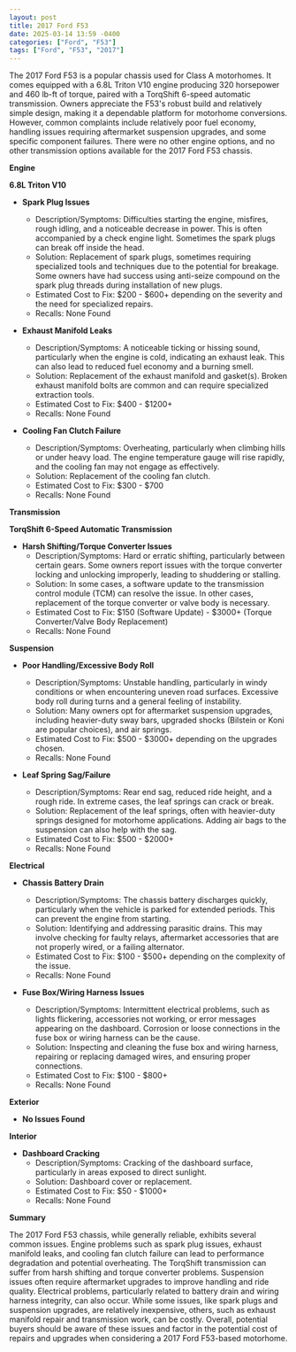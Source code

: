 ```yaml
---
layout: post
title: 2017 Ford F53
date: 2025-03-14 13:59 -0400
categories: ["Ford", "F53"]
tags: ["Ford", "F53", "2017"]
---
```

The 2017 Ford F53 is a popular chassis used for Class A motorhomes. It comes equipped with a 6.8L Triton V10 engine producing 320 horsepower and 460 lb-ft of torque, paired with a TorqShift 6-speed automatic transmission. Owners appreciate the F53's robust build and relatively simple design, making it a dependable platform for motorhome conversions. However, common complaints include relatively poor fuel economy, handling issues requiring aftermarket suspension upgrades, and some specific component failures. There were no other engine options, and no other transmission options available for the 2017 Ford F53 chassis.

**Engine**

**6.8L Triton V10**

*   **Spark Plug Issues**
    *   Description/Symptoms: Difficulties starting the engine, misfires, rough idling, and a noticeable decrease in power. This is often accompanied by a check engine light. Sometimes the spark plugs can break off inside the head.
    *   Solution: Replacement of spark plugs, sometimes requiring specialized tools and techniques due to the potential for breakage. Some owners have had success using anti-seize compound on the spark plug threads during installation of new plugs.
    *   Estimated Cost to Fix: $200 - $600+ depending on the severity and the need for specialized repairs.
    *   Recalls: None Found

*   **Exhaust Manifold Leaks**
    *   Description/Symptoms: A noticeable ticking or hissing sound, particularly when the engine is cold, indicating an exhaust leak. This can also lead to reduced fuel economy and a burning smell.
    *   Solution: Replacement of the exhaust manifold and gasket(s). Broken exhaust manifold bolts are common and can require specialized extraction tools.
    *   Estimated Cost to Fix: $400 - $1200+
    *   Recalls: None Found

*   **Cooling Fan Clutch Failure**
    *   Description/Symptoms: Overheating, particularly when climbing hills or under heavy load. The engine temperature gauge will rise rapidly, and the cooling fan may not engage as effectively.
    *   Solution: Replacement of the cooling fan clutch.
    *   Estimated Cost to Fix: $300 - $700
    *   Recalls: None Found

**Transmission**

**TorqShift 6-Speed Automatic Transmission**

*   **Harsh Shifting/Torque Converter Issues**
    *   Description/Symptoms: Hard or erratic shifting, particularly between certain gears. Some owners report issues with the torque converter locking and unlocking improperly, leading to shuddering or stalling.
    *   Solution: In some cases, a software update to the transmission control module (TCM) can resolve the issue. In other cases, replacement of the torque converter or valve body is necessary.
    *   Estimated Cost to Fix: $150 (Software Update) - $3000+ (Torque Converter/Valve Body Replacement)
    *   Recalls: None Found

**Suspension**

*   **Poor Handling/Excessive Body Roll**
    *   Description/Symptoms: Unstable handling, particularly in windy conditions or when encountering uneven road surfaces. Excessive body roll during turns and a general feeling of instability.
    *   Solution: Many owners opt for aftermarket suspension upgrades, including heavier-duty sway bars, upgraded shocks (Bilstein or Koni are popular choices), and air springs.
    *   Estimated Cost to Fix: $500 - $3000+ depending on the upgrades chosen.
    *   Recalls: None Found

*   **Leaf Spring Sag/Failure**
    *   Description/Symptoms: Rear end sag, reduced ride height, and a rough ride. In extreme cases, the leaf springs can crack or break.
    *   Solution: Replacement of the leaf springs, often with heavier-duty springs designed for motorhome applications. Adding air bags to the suspension can also help with the sag.
    *   Estimated Cost to Fix: $500 - $2000+
    *   Recalls: None Found

**Electrical**

*   **Chassis Battery Drain**
    *   Description/Symptoms: The chassis battery discharges quickly, particularly when the vehicle is parked for extended periods. This can prevent the engine from starting.
    *   Solution: Identifying and addressing parasitic drains. This may involve checking for faulty relays, aftermarket accessories that are not properly wired, or a failing alternator.
    *   Estimated Cost to Fix: $100 - $500+ depending on the complexity of the issue.
    *   Recalls: None Found

*   **Fuse Box/Wiring Harness Issues**
    *   Description/Symptoms: Intermittent electrical problems, such as lights flickering, accessories not working, or error messages appearing on the dashboard. Corrosion or loose connections in the fuse box or wiring harness can be the cause.
    *   Solution: Inspecting and cleaning the fuse box and wiring harness, repairing or replacing damaged wires, and ensuring proper connections.
    *   Estimated Cost to Fix: $100 - $800+
    *   Recalls: None Found

**Exterior**

*   **No Issues Found**

**Interior**

*   **Dashboard Cracking**
    *   Description/Symptoms: Cracking of the dashboard surface, particularly in areas exposed to direct sunlight.
    *   Solution: Dashboard cover or replacement.
    *   Estimated Cost to Fix: $50 - $1000+
    *   Recalls: None Found

**Summary**

The 2017 Ford F53 chassis, while generally reliable, exhibits several common issues. Engine problems such as spark plug issues, exhaust manifold leaks, and cooling fan clutch failure can lead to performance degradation and potential overheating. The TorqShift transmission can suffer from harsh shifting and torque converter problems. Suspension issues often require aftermarket upgrades to improve handling and ride quality. Electrical problems, particularly related to battery drain and wiring harness integrity, can also occur. While some issues, like spark plugs and suspension upgrades, are relatively inexpensive, others, such as exhaust manifold repair and transmission work, can be costly. Overall, potential buyers should be aware of these issues and factor in the potential cost of repairs and upgrades when considering a 2017 Ford F53-based motorhome.


